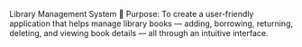Library Management System
🎯 Purpose:
To create a user-friendly application that helps manage library books — adding, borrowing, returning, deleting, and viewing book details — all through an intuitive interface.
